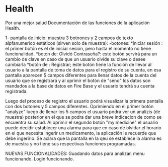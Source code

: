 # Health
 Por una mejor salud
Documentación de las funciones de la aplicación Health.

1- pantalla de inicio:
muestra 3 botnones y 2 campos de texto alpfanumerico estáticos (sirven solo de muestra):
-botones:
*iniciar sesión : el primer botón es el de iniciar sesion, pero hasta el momento no tiene funcionalidad.
*boton de: Olvidó Contraseña?: este botón servirá para un cambio de clave en caso de que un usuario olvide su clave o desee cambiarla
*botón de : Registrar; éste botón tiene la función 
de llevar al usuario a la pantalla de toma de datos para el registro de su cuenta, en esa pantalla aparecen 5 campos diferentes para llenar datos de la cuenta del usuario que se registrará y al oprimir el botón de "send" los datos son mandados a la base de datos en Fire Base y el usuario tendrá su cuenta registrada.

Luego del proceso de registro el usuario podrá visualizar la primera pantalla con dos botones y 5 campos diferentes. Oprimiendo en el primer botón "analyze" luego de llenar los 5 campos el usuario podrá ver un analizis (de muestra) posterior en el que se podra dar una breve indicacion de como se encuentra su salud. 
Al oprimir el segundo botón "my medicine" el usuario puede decidir establecer una alarma para que en caso de olvidar el horario en el que necesita ingerir un medicamento, la aplicación le recuerde que debe ingerirlo. Se aclara que la pantalla en la qeu se establece la alarma es de muestra y no tiene sus respectivas funciones programadas.


NUEVAS FUNCIONALIDADES:
Guadando datos para analizar.
menu funcionando.
Login funcionando.

